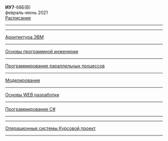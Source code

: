 **ИУ7**-68Б(В) \
февраль-июнь 2021 \
[Расписание](https://www.isot.bmstu.ru/a0x/documents/2edu/shedules/2020-2021/iu7-48-58-68-78-88-b-2021-1.pdf)
____________________________________
____________________________________
[Архитектура ЭВМ](https://github.com/dKosarevsky/iu7/blob/master/6sem/computer_architecture.md)
____________________________________
[Основы программной инженерии](https://github.com/dKosarevsky/iu7/blob/master/6sem/software_engineering_fundamentals.md)
____________________________________
[Программирование параллельных процессов](https://github.com/dKosarevsky/iu7/blob/master/6sem/parallel_process_programming.md)
____________________________________
[Моделирование](https://github.com/dKosarevsky/iu7/blob/master/6sem/modeling.md)
____________________________________
[Основы WEB разработки](https://github.com/dKosarevsky/iu7/blob/master/6sem/web.md)
____________________________________
[Программирование C#](https://github.com/dKosarevsky/iu7/blob/master/6sem/programming.md)
____________________________________
____________________________________
[Операционные системы Курсовой проект](https://github.com/dKosarevsky/iu7/blob/master/6sem/os_kp.md)
____________________________________

